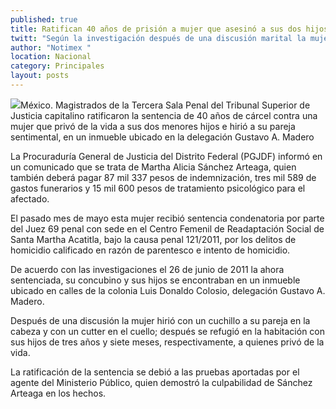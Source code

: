 ```yaml
---
published: true
title: Ratifican 40 años de prisión a mujer que asesinó a sus dos hijos
twitt: "Según la investigación después de una discusión marital la mujer hirió con un cuchillo a su pareja en la cabeza y con un cutter en el cuello; después se refugió en la habitación con sus hijos de tres años y siete meses, respectivamente, a quienes privó de la vida"
author: "Notimex "
location: Nacional
category: Principales
layout: posts
---
```


![](http://i.imgur.com/dxwAHyUm.jpg)México. Magistrados de la Tercera Sala Penal del Tribunal Superior de Justicia capitalino ratificaron la sentencia de 40 años de cárcel contra una mujer que privó de la vida a sus dos menores hijos e hirió a su pareja sentimental, en un inmueble ubicado en la delegación Gustavo A. Madero

La Procuraduría General de Justicia del Distrito Federal (PGJDF) informó en un comunicado que se trata de Martha Alicia Sánchez Arteaga, quien también deberá pagar 87 mil 337 pesos de indemnización, tres mil 589 de gastos funerarios y 15 mil 600 pesos de tratamiento psicológico para el afectado.

El pasado mes de mayo esta mujer recibió sentencia condenatoria por parte del Juez 69 penal con sede en el Centro Femenil de Readaptación Social de Santa Martha Acatitla, bajo la causa penal 121/2011, por los delitos de homicidio calificado en razón de parentesco e intento de homicidio.

De acuerdo con las investigaciones el 26 de junio de 2011 la ahora sentenciada, su concubino y sus hijos se encontraban en un inmueble ubicado en calles de la colonia Luis Donaldo Colosio, delegación Gustavo A. Madero.

Después de una discusión la mujer hirió con un cuchillo a su pareja en la cabeza y con un cutter en el cuello; después se refugió en la habitación con sus hijos de tres años y siete meses, respectivamente, a quienes privó de la vida.

La ratificación de la sentencia se debió a las pruebas aportadas por el agente del Ministerio Público, quien demostró la culpabilidad de Sánchez Arteaga en los hechos.

